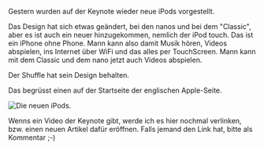 <!--
.. title: Neue iPods
.. slug: 251-neue-ipods
.. date: 2007-09-06 06:00:41
.. tags: iPod,Apple,Hardware
.. description: 
.. type: text
-->

Gestern wurden auf der Keynote wieder neue iPods vorgestellt.
<!-- TEASER_END -->

Das Design hat sich etwas geändert, bei den nanos und bei dem "Classic", aber es ist auch ein neuer hinzugekommen, nemlich der iPod touch.
Das ist ein iPhone ohne Phone.
Mann kann also damit Musik hören, Videos abspielen, ins Internet über WiFi und das alles per TouchScreen.
Mann kann mit dem Classic und dem nano jetzt auch Videos abspielen.

Der Shuffle hat sein Design behalten.

Das begrüsst einen auf der Startseite der englischen Apple-Seite.

![Die neuen iPods.](/images/new_ipods.jpg)

Wenns ein Video der Keynote gibt, werde ich es hier nochmal verlinken, bzw. einen neuen Artikel dafür eröffnen.
Falls jemand den Link hat, bitte als Kommentar ;-)
